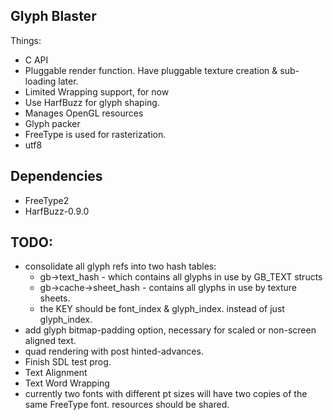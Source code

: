 Glyph Blaster
---------------

Things:
  * C API
  * Pluggable render function.  Have pluggable texture creation & sub-loading later.
  * Limited Wrapping support, for now
  * Use HarfBuzz for glyph shaping.
  * Manages OpenGL resources
  * Glyph packer
  * FreeType is used for rasterization.
  * utf8

Dependencies
-----------------
  * FreeType2
  * HarfBuzz-0.9.0

TODO:
-----------------
* consolidate all glyph refs into two hash tables:
  * gb->text_hash - which contains all glyphs in use by GB_TEXT structs
  * gb->cache->sheet_hash - contains all glyphs in use by texture sheets.
  * the KEY should be font_index & glyph_index. instead of just glyph_index.
* add glyph bitmap-padding option, necessary for scaled or non-screen aligned text.
* quad rendering with post hinted-advances.
* Finish SDL test prog.
* Text Alignment
* Text Word Wrapping
* currently two fonts with different pt sizes will have two copies of the same FreeType font.
  resources should be shared.


